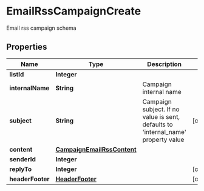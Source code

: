

# EmailRssCampaignCreate

Email rss campaign schema
## Properties

Name | Type | Description | Notes
------------ | ------------- | ------------- | -------------
**listId** | **Integer** |  | 
**internalName** | **String** | Campaign internal name | 
**subject** | **String** | Campaign subject. If no value is sent, defaults to &#39;internal_name&#39; property value |  [optional]
**content** | [**CampaignEmailRssContent**](CampaignEmailRssContent.md) |  | 
**senderId** | **Integer** |  | 
**replyTo** | **Integer** |  |  [optional]
**headerFooter** | [**HeaderFooter**](HeaderFooter.md) |  |  [optional]




